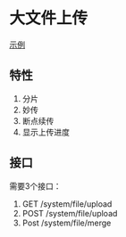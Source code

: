 # 大文件上传
[示例](https://spring011.github.io/bigfile-upload/dist/production/)
## 特性
1. 分片
2. 妙传
3. 断点续传
4. 显示上传进度
## 接口
需要3个接口：<br>
1. GET /system/file/upload
2. POST /system/file/upload
3. Post  /system/file/merge
